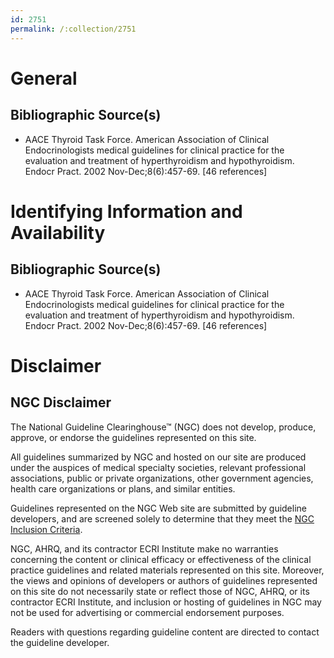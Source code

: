 ```yaml
---
id: 2751
permalink: /:collection/2751
---
```


# General

## Bibliographic Source(s)

- AACE Thyroid Task Force. American Association of Clinical Endocrinologists medical guidelines for clinical practice for the evaluation and treatment of hyperthyroidism and hypothyroidism. Endocr Pract. 2002 Nov-Dec;8(6):457-69. [46 references]

# Identifying Information and Availability

## Bibliographic Source(s)

- AACE Thyroid Task Force. American Association of Clinical Endocrinologists medical guidelines for clinical practice for the evaluation and treatment of hyperthyroidism and hypothyroidism. Endocr Pract. 2002 Nov-Dec;8(6):457-69. [46 references]

# Disclaimer

## NGC Disclaimer

The National Guideline Clearinghouse™ (NGC) does not develop, produce, approve, or endorse the guidelines represented on this site.

All guidelines summarized by NGC and hosted on our site are produced under the auspices of medical specialty societies, relevant professional associations, public or private organizations, other government agencies, health care organizations or plans, and similar entities.

Guidelines represented on the NGC Web site are submitted by guideline developers, and are screened solely to determine that they meet the [NGC Inclusion Criteria](/help-and-about/summaries/inclusion-criteria).

NGC, AHRQ, and its contractor ECRI Institute make no warranties concerning the content or clinical efficacy or effectiveness of the clinical practice guidelines and related materials represented on this site. Moreover, the views and opinions of developers or authors of guidelines represented on this site do not necessarily state or reflect those of NGC, AHRQ, or its contractor ECRI Institute, and inclusion or hosting of guidelines in NGC may not be used for advertising or commercial endorsement purposes.

Readers with questions regarding guideline content are directed to contact the guideline developer.

